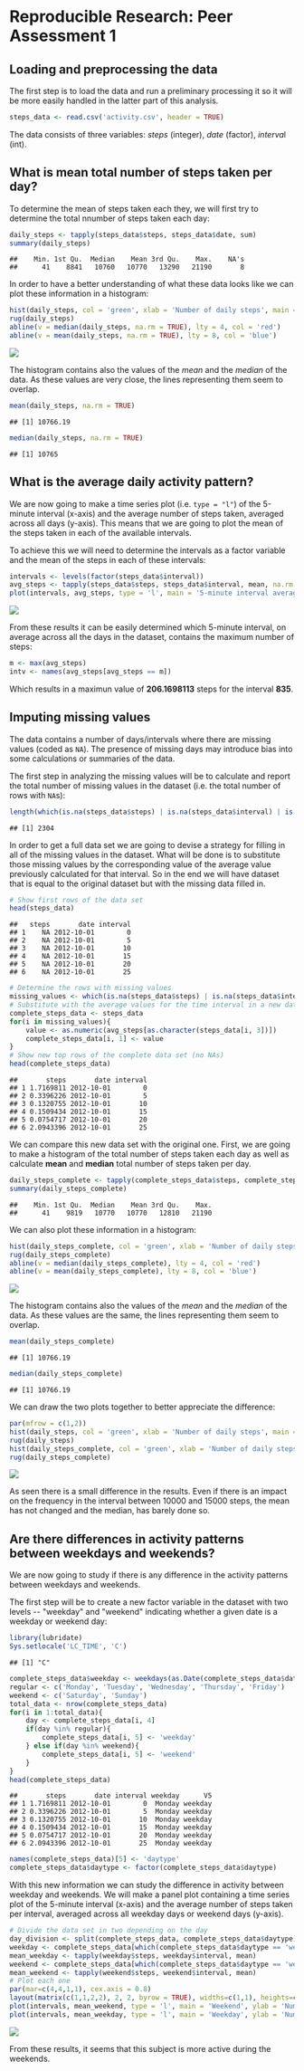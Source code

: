 # Reproducible Research: Peer Assessment 1


## Loading and preprocessing the data

The first step is to load the data and run a preliminary processing it so it will be more easily handled in the latter part of this analysis.


```r
steps_data <- read.csv('activity.csv', header = TRUE)
```

The data consists of three variables: *steps* (integer), *date* (factor), *interva*l (int).

## What is mean total number of steps taken per day?

To determine the mean of steps taken each they, we will first try to determine the total nnumber of steps taken each day:


```r
daily_steps <- tapply(steps_data$steps, steps_data$date, sum)
summary(daily_steps)
```

```
##    Min. 1st Qu.  Median    Mean 3rd Qu.    Max.    NA's 
##      41    8841   10760   10770   13290   21190       8
```

In order to have a better understanding of what these data looks like we can plot these information in a histogram:


```r
hist(daily_steps, col = 'green', xlab = 'Number of daily steps', main = 'Histogram steps taken per day')
rug(daily_steps)
abline(v = median(daily_steps, na.rm = TRUE), lty = 4, col = 'red')
abline(v = mean(daily_steps, na.rm = TRUE), lty = 8, col = 'blue')
```

![](PA1_template_files/figure-html/daily_steps_hist-1.png) 

The histogram contains also the values of the *mean* and the *median* of the data. As these values are very close, the lines representing them seem to overlap.


```r
mean(daily_steps, na.rm = TRUE)
```

```
## [1] 10766.19
```

```r
median(daily_steps, na.rm = TRUE)
```

```
## [1] 10765
```


## What is the average daily activity pattern?

We are now going to make a time series plot (i.e. `type = "l"`) of the 5-minute interval (x-axis) and the average number of steps taken, averaged across all days (y-axis). This means that we are going to plot the mean of the steps taken in each of the available intervals.

To achieve this we will need to determine the intervals as a factor variable and the mean of the steps in each of these intervals:


```r
intervals <- levels(factor(steps_data$interval))
avg_steps <- tapply(steps_data$steps, steps_data$interval, mean, na.rm = TRUE)
plot(intervals, avg_steps, type = 'l', main = '5-minute interval average activity', xlab = 'Interval index', ylab = 'Average number of steps')
```

![](PA1_template_files/figure-html/avg_daily_pattern-1.png) 

From these results it can be easily determined which 5-minute interval, on average across all the days in the dataset, contains the maximum number of steps:


```r
m <- max(avg_steps)
intv <- names(avg_steps[avg_steps == m])
```

Which results in a maximun value of **206.1698113** steps for the interval **835**.

## Imputing missing values

The data contains a number of days/intervals where there are missing values (coded as `NA`). The presence of missing days may introduce bias into some calculations or summaries of the data.

The first step in analyzing the missing values will be to calculate and report the total number of missing values in the dataset (i.e. the total number of rows with `NA`s):


```r
length(which(is.na(steps_data$steps) | is.na(steps_data$interval) | is.na(steps_data$date)))
```

```
## [1] 2304
```

In order to get a full data set we are going to devise a strategy for filling in all of the missing values in the dataset. What will be done is to substitute those missing values by the corresponding value of the average value previously calculated for that interval. So in the end we will have dataset that is equal to the original dataset but with the missing data filled in.


```r
# Show first rows of the data set
head(steps_data)
```

```
##   steps       date interval
## 1    NA 2012-10-01        0
## 2    NA 2012-10-01        5
## 3    NA 2012-10-01       10
## 4    NA 2012-10-01       15
## 5    NA 2012-10-01       20
## 6    NA 2012-10-01       25
```

```r
# Determine the rows with missing values
missing_values <- which(is.na(steps_data$steps) | is.na(steps_data$interval) | is.na(steps_data$date),)
# Substitute with the average values for the time interval in a new data set
complete_steps_data <- steps_data
for(i in missing_values){
    value <- as.numeric(avg_steps[as.character(steps_data[i, 3])])
    complete_steps_data[i, 1] <- value
}
# Show new top rows of the complete data set (no NAs)
head(complete_steps_data)
```

```
##       steps       date interval
## 1 1.7169811 2012-10-01        0
## 2 0.3396226 2012-10-01        5
## 3 0.1320755 2012-10-01       10
## 4 0.1509434 2012-10-01       15
## 5 0.0754717 2012-10-01       20
## 6 2.0943396 2012-10-01       25
```

We can compare this new data set with the original one. First, we are going to make a histogram of the total number of steps taken each day as well as calculate **mean** and **median** total number of steps taken per day.


```r
daily_steps_complete <- tapply(complete_steps_data$steps, complete_steps_data$date, sum)
summary(daily_steps_complete)
```

```
##    Min. 1st Qu.  Median    Mean 3rd Qu.    Max. 
##      41    9819   10770   10770   12810   21190
```

We can also plot these information in a histogram:


```r
hist(daily_steps_complete, col = 'green', xlab = 'Number of daily steps', main = 'Histogram steps taken per day (complete data)')
rug(daily_steps_complete)
abline(v = median(daily_steps_complete), lty = 4, col = 'red')
abline(v = mean(daily_steps_complete), lty = 8, col = 'blue')
```

![](PA1_template_files/figure-html/daily_steps_complete_hist-1.png) 

The histogram contains also the values of the *mean* and the *median* of the data. As these values are the same, the lines representing them seem to overlap.


```r
mean(daily_steps_complete)
```

```
## [1] 10766.19
```

```r
median(daily_steps_complete)
```

```
## [1] 10766.19
```

We can draw the two plots together to better appreciate the difference:


```r
par(mfrow = c(1,2))
hist(daily_steps, col = 'green', xlab = 'Number of daily steps', main = 'Original data')
rug(daily_steps)
hist(daily_steps_complete, col = 'green', xlab = 'Number of daily steps', main = 'Complete data')
rug(daily_steps_complete)
```

![](PA1_template_files/figure-html/both_plots-1.png) 

As seen there is a small difference in the results. Even if there is an impact on the frequency in the interval between 10000 and 15000 steps, the mean has not changed and the median, has barely done so.

## Are there differences in activity patterns between weekdays and weekends?

We are now going to study if there is any difference in the activity patterns between weekdays and weekends.

The first step will be to create a new factor variable in the dataset with two levels -- "weekday" and "weekend" indicating whether a given date is a weekday or weekend day:


```r
library(lubridate)
Sys.setlocale('LC_TIME', 'C')
```

```
## [1] "C"
```

```r
complete_steps_data$weekday <- weekdays(as.Date(complete_steps_data$date))
regular <- c('Monday', 'Tuesday', 'Wednesday', 'Thursday', 'Friday')
weekend <- c('Saturday', 'Sunday')
total_data <- nrow(complete_steps_data)
for(i in 1:total_data){
    day <- complete_steps_data[i, 4]
    if(day %in% regular){
        complete_steps_data[i, 5] <- 'weekday'
    } else if(day %in% weekend){
        complete_steps_data[i, 5] <- 'weekend'
    }
}
head(complete_steps_data)
```

```
##       steps       date interval weekday      V5
## 1 1.7169811 2012-10-01        0  Monday weekday
## 2 0.3396226 2012-10-01        5  Monday weekday
## 3 0.1320755 2012-10-01       10  Monday weekday
## 4 0.1509434 2012-10-01       15  Monday weekday
## 5 0.0754717 2012-10-01       20  Monday weekday
## 6 2.0943396 2012-10-01       25  Monday weekday
```

```r
names(complete_steps_data)[5] <- 'daytype'
complete_steps_data$daytype <- factor(complete_steps_data$daytype)
```

With this new information we can study the difference in activity between weekday and weekends. We will make a panel plot containing a time series plot of the 5-minute interval (x-axis) and the average number of steps taken per interval, averaged across all weekday days or weekend days (y-axis).


```r
# Divide the data set in two depending on the day
day_division <- split(complete_steps_data, complete_steps_data$daytype)
weekday <- complete_steps_data[which(complete_steps_data$daytype == 'weekday'),]
mean_weekday <- tapply(weekday$steps, weekday$interval, mean)
weekend <- complete_steps_data[which(complete_steps_data$daytype == 'weekend'),]
mean_weekend <- tapply(weekend$steps, weekend$interval, mean)
# Plot each one
par(mar=c(4,4,1,1), cex.axis = 0.8)
layout(matrix(c(1,1,2,2), 2, 2, byrow = TRUE), widths=c(1,1), heights=c(2,2))
plot(intervals, mean_weekend, type = 'l', main = 'Weekend', ylab = 'Number of Steps', xlab = 'Interval')
plot(intervals, mean_weekday, type = 'l', main = 'Weekday', ylab = 'Number of Steps', xlab = 'Interval')
```

![](PA1_template_files/figure-html/plot_days-1.png) 

From these results, it seems that this subject is more active during the weekends.
